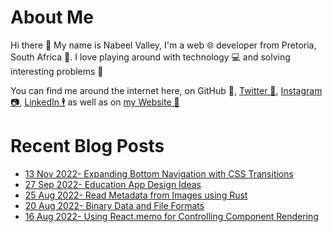 # About Me

Hi there 👋 My name is Nabeel Valley, I'm a web 🌐 developer from Pretoria, South Africa 📍. I love playing around with technology 💻 and solving interesting problems 🔎

You can find me around the internet here, on GitHub 🐙, [Twitter 🐤](https://twitter.com/not_nabeel/), [Instagram 📷](https://www.instagram.com/nabeelvalley/), [LinkedIn 🕴](https://za.linkedin.com/in/nabeelvalley) as well as on [my Website 🎨](https://nabeelvalley.co.za/)

# Recent Blog Posts
<!-- BLOG-POST-LIST:START -->
- [13 Nov 2022- Expanding Bottom Navigation with CSS Transitions](https://nabeelvalley.co.za/blog/2022/13-11/svelte-expanding-nav/)
- [27 Sep 2022- Education App Design Ideas](https://nabeelvalley.co.za/blog/2022/27-09/open-education-app/)
- [25 Aug 2022- Read Metadata from Images using Rust](https://nabeelvalley.co.za/blog/2022/25-08/read-image-metadata/)
- [20 Aug 2022- Binary Data and File Formats](https://nabeelvalley.co.za/blog/2022/20-08/understanding-binary-files/)
- [16 Aug 2022- Using React.memo for Controlling Component Rendering](https://nabeelvalley.co.za/blog/2022/16-08/react-memo-top-level-api/)<!-- BLOG-POST-LIST:END -->
